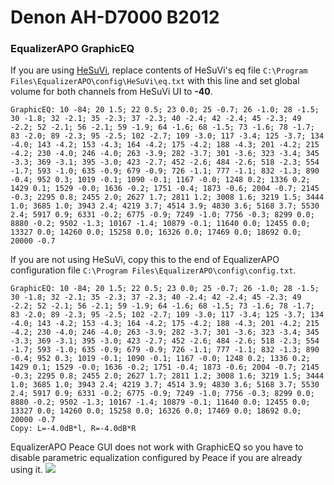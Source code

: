 # Denon AH-D7000 B2012
### EqualizerAPO GraphicEQ
If you are using [HeSuVi](https://sourceforge.net/projects/hesuvi/), replace contents of HeSuVi's eq file `C:\Program Files\EqualizerAPO\config\HeSuVi\eq.txt` with this line and set global volume for both channels from HeSuVi UI to **-40**.
```
GraphicEQ: 10 -84; 20 1.5; 22 0.5; 23 0.0; 25 -0.7; 26 -1.0; 28 -1.5; 30 -1.8; 32 -2.1; 35 -2.3; 37 -2.3; 40 -2.4; 42 -2.4; 45 -2.3; 49 -2.2; 52 -2.1; 56 -2.1; 59 -1.9; 64 -1.6; 68 -1.5; 73 -1.6; 78 -1.7; 83 -2.0; 89 -2.3; 95 -2.5; 102 -2.7; 109 -3.0; 117 -3.4; 125 -3.7; 134 -4.0; 143 -4.2; 153 -4.3; 164 -4.2; 175 -4.2; 188 -4.3; 201 -4.2; 215 -4.2; 230 -4.0; 246 -4.0; 263 -3.9; 282 -3.7; 301 -3.6; 323 -3.4; 345 -3.3; 369 -3.1; 395 -3.0; 423 -2.7; 452 -2.6; 484 -2.6; 518 -2.3; 554 -1.7; 593 -1.0; 635 -0.9; 679 -0.9; 726 -1.1; 777 -1.1; 832 -1.3; 890 -0.4; 952 0.3; 1019 -0.1; 1090 -0.1; 1167 -0.0; 1248 0.2; 1336 0.2; 1429 0.1; 1529 -0.0; 1636 -0.2; 1751 -0.4; 1873 -0.6; 2004 -0.7; 2145 -0.3; 2295 0.8; 2455 2.0; 2627 1.7; 2811 1.2; 3008 1.6; 3219 1.5; 3444 1.0; 3685 1.0; 3943 2.4; 4219 3.7; 4514 3.9; 4830 3.6; 5168 3.7; 5530 2.4; 5917 0.9; 6331 -0.2; 6775 -0.9; 7249 -1.0; 7756 -0.3; 8299 0.0; 8880 -0.2; 9502 -1.3; 10167 -1.4; 10879 -0.1; 11640 0.0; 12455 0.0; 13327 0.0; 14260 0.0; 15258 0.0; 16326 0.0; 17469 0.0; 18692 0.0; 20000 -0.7
```
If you are not using HeSuVi, copy this to the end of EqualizerAPO configuration file `C:\Program Files\EqualizerAPO\config\config.txt`.
```
GraphicEQ: 10 -84; 20 1.5; 22 0.5; 23 0.0; 25 -0.7; 26 -1.0; 28 -1.5; 30 -1.8; 32 -2.1; 35 -2.3; 37 -2.3; 40 -2.4; 42 -2.4; 45 -2.3; 49 -2.2; 52 -2.1; 56 -2.1; 59 -1.9; 64 -1.6; 68 -1.5; 73 -1.6; 78 -1.7; 83 -2.0; 89 -2.3; 95 -2.5; 102 -2.7; 109 -3.0; 117 -3.4; 125 -3.7; 134 -4.0; 143 -4.2; 153 -4.3; 164 -4.2; 175 -4.2; 188 -4.3; 201 -4.2; 215 -4.2; 230 -4.0; 246 -4.0; 263 -3.9; 282 -3.7; 301 -3.6; 323 -3.4; 345 -3.3; 369 -3.1; 395 -3.0; 423 -2.7; 452 -2.6; 484 -2.6; 518 -2.3; 554 -1.7; 593 -1.0; 635 -0.9; 679 -0.9; 726 -1.1; 777 -1.1; 832 -1.3; 890 -0.4; 952 0.3; 1019 -0.1; 1090 -0.1; 1167 -0.0; 1248 0.2; 1336 0.2; 1429 0.1; 1529 -0.0; 1636 -0.2; 1751 -0.4; 1873 -0.6; 2004 -0.7; 2145 -0.3; 2295 0.8; 2455 2.0; 2627 1.7; 2811 1.2; 3008 1.6; 3219 1.5; 3444 1.0; 3685 1.0; 3943 2.4; 4219 3.7; 4514 3.9; 4830 3.6; 5168 3.7; 5530 2.4; 5917 0.9; 6331 -0.2; 6775 -0.9; 7249 -1.0; 7756 -0.3; 8299 0.0; 8880 -0.2; 9502 -1.3; 10167 -1.4; 10879 -0.1; 11640 0.0; 12455 0.0; 13327 0.0; 14260 0.0; 15258 0.0; 16326 0.0; 17469 0.0; 18692 0.0; 20000 -0.7
Copy: L=-4.0dB*l, R=-4.0dB*R
```
EqualizerAPO Peace GUI does not work with GraphicEQ so you have to disable parametric equalization configured by Peace if you are already using it.
![](https://raw.githubusercontent.com/jaakkopasanen/AutoEq/master/results/Innerfidelity%202017/innerfidelity/onear/Denon%20AH-D7000%20B2012/Denon%20AH-D7000%20B2012.png)
